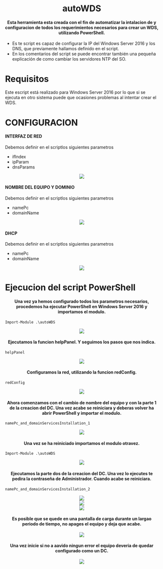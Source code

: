 <div align="center">
  <h1>autoWDS</h1>
  <h4>Esta herramienta esta creada con el fin de automatizar la intalacion de y configuracion de todos los requerimientos necesarios para crear un WDS, utilizando PowerShell.</h4>
</div>
<ul>
    <li>Es te script es capaz de configurar la IP del Windows Server 2016 y los DNS, que previamente hallamos definido en el script.</li>
    <li>En los comentarios del script se puede encontrar también una pequeña explicación de como cambiar los servidores NTP del SO.</li>
</ul> 

Requisitos
======
Este escript está realizado para Windows Server 2016 por lo que si se ejecuta en otro sistema puede que ocasiones problemas al intentar crear el WDS.


CONFIGURACION
======
<h4>INTERFAZ DE RED</h4>
<p>Debemos definir en el scriptlos siguientes parametros</p>
<ul>
    <li>ifIndex</li>
    <li>ipParam</li>
    <li>dnsParams</li>
</ul> 
<div align="center">
  <img src="img/conf/red.png">
</div>

<h4>NOMBRE DEL EQUIPO Y DOMINIO</h4>
<p>Debemos definir en el scriptlos siguientes parametros</p>
<ul>
    <li>namePc</li>
    <li>domainName</li>
</ul> 
<div align="center">
  <img src="img/conf/userDomain.png">
</div>

<h4>DHCP</h4>
<p>Debemos definir en el scriptlos siguientes parametros</p>
<ul>
    <li>namePc</li>
    <li>domainName</li>
</ul> 
<div align="center">
  <img src="img/conf/dhcp.png">
</div>


Ejecucion del script PowerShell
======
<div align="center">
  <h4>Una vez ya hemos configurado todos los parametros necesarios, procedemos ha ejecutar PowerShell en Windows Server 2016 y importamos el modulo.</h4>
</div>

    Import-Module .\autoWDS
    
<div align="center">
  <img src="img/autoWDS_1.png">
</div>

<div align="center">
  <h4>Ejecutamos la funcion helpPanel. Y seguimos los pasos que nos indica.</h4>
</div>

    helpPanel
    
<div align="center">
  <img src="img/autoWDS_2.png">
</div>

<div align="center">
  <h4>Configuramos la red, utilizando la funcion redConfig.</h4>
</div>

    redConfig
    
<div align="center">
  <img src="img/autoWDS_3.png">
</div>

<div align="center">
  <h4>Ahora comenzamos con el cambio de nombre del equipo y con la parte 1 de la creacion del DC. Una vez acabe se reiniciara y deberas volver ha abrir PowerShell y importar el modulo.</h4>
</div>

    namePc_and_domainServicesInstallation_1
    
<div align="center">
  <img src="img/autoWDS_4.png">
</div>

<div align="center">
  <h4>Una vez se ha reiniciado importamos el modulo otravez.</h4>
</div>

    Import-Module .\autoWDS
    
<div align="center">
  <img src="img/autoWDS_5.png">
</div>

<div align="center">
  <h4>Ejecutamos la parte dos de la creacion del DC. Una vez lo ejecutes te pedira la contraseña de Administrador. Cuando acabe se reiniciara.</h4>
</div>

    namePc_and_domainServicesInstallation_2
    
<div align="center">
  <img src="img/autoDC_6.png"><br>
  <img src="img/autoDC_7.png"><br>
  <img src="img/autoDC_8.png"><br>
</div>

<div align="center">
  <h4>Es posible que se quede en una pantalla de carga durante un largao periodo de tiempo, no apages el equipo y deja que acabe.</h4>
</div>
  
<div align="center">
  <img src="img/autoDC_9.png"><br>
</div>

<div align="center">
  <h4>Una vez inicie si no a aavido ningun error el equipo deveria de quedar configurado como un DC.</h4>
</div>
    
<div align="center">
  <img src="img/autoDC_10.png"><br>
</div>
